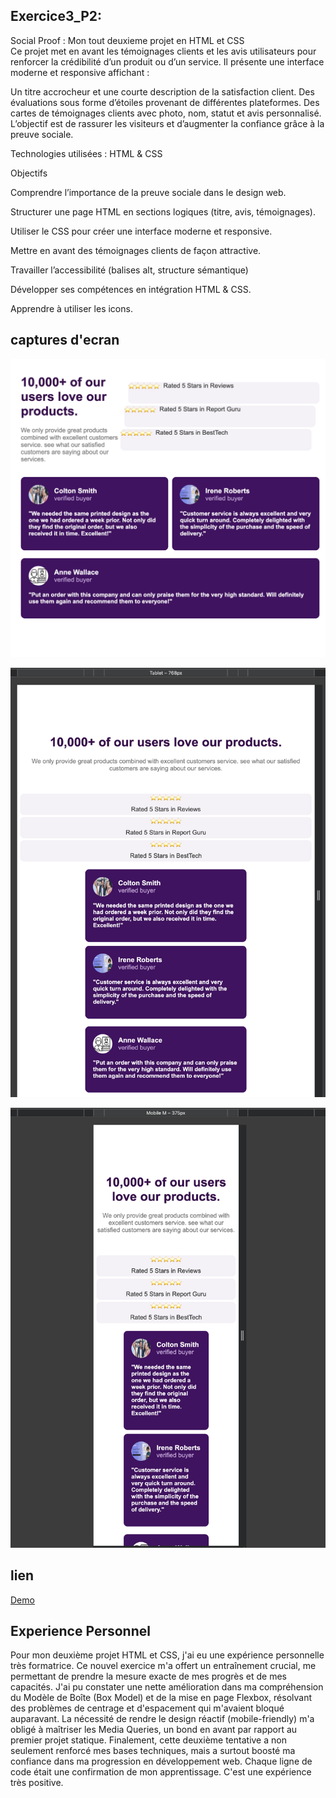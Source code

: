 ## Exercice3_P2:
Social Proof : Mon tout deuxieme  projet en HTML et CSS  
Ce projet met en avant les témoignages clients et les avis utilisateurs pour renforcer la crédibilité d’un produit ou d’un service. Il présente une interface moderne et responsive affichant :

Un titre accrocheur et une courte description de la satisfaction client.
Des évaluations sous forme d’étoiles provenant de différentes plateformes.
Des cartes de témoignages clients avec photo, nom, statut et avis personnalisé.
L’objectif est de rassurer les visiteurs et d’augmenter la confiance grâce à la preuve sociale.

Technologies utilisées : HTML & CSS

Objectifs

Comprendre l’importance de la preuve sociale dans le design web.

Structurer une page HTML en sections logiques (titre, avis, témoignages).

Utiliser le CSS pour créer une interface moderne et responsive.

Mettre en avant des témoignages clients de façon attractive.

Travailler l’accessibilité (balises alt, structure sémantique)

Développer ses compétences en intégration HTML & CSS.

Apprendre à utiliser les icons.

## captures d'ecran

![image](./resultat_proof.png)

![image](./resultat_proof1.png)

![image](./resultat_proof2.png)

## lien

[Demo](https://asmah003.github.io/Social_Proof/)

## Experience Personnel 
Pour mon deuxième projet HTML et CSS, j'ai eu une expérience personnelle très formatrice. Ce nouvel exercice m'a offert un entraînement crucial, me permettant de prendre la mesure exacte de mes progrès et de mes capacités. J'ai pu constater une nette amélioration dans ma compréhension du Modèle de Boîte (Box Model) et de la mise en page Flexbox, résolvant des problèmes de centrage et d'espacement qui m'avaient bloqué auparavant. La nécessité de rendre le design réactif (mobile-friendly) m'a obligé à maîtriser les Media Queries, un bond en avant par rapport au premier projet statique. Finalement, cette deuxième tentative a non seulement renforcé mes bases techniques, mais a surtout boosté ma confiance dans ma progression en développement web. Chaque ligne de code était une confirmation de mon apprentissage. C'est une expérience très positive.